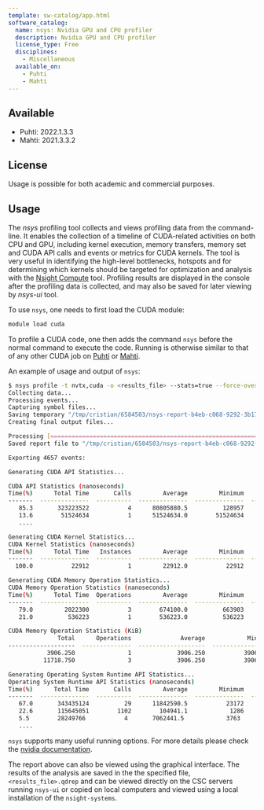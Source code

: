 ```yaml
---
template: sw-catalog/app.html
software_catalog:
  name: nsys: Nvidia GPU and CPU profiler
  description: Nvidia GPU and CPU profiler
  license_type: Free
  disciplines:
    - Miscellaneous
  available_on:
    - Puhti
    - Mahti
---
```


## Available

- Puhti: 2022.1.3.3
- Mahti: 2021.3.3.2

## License

Usage is possible for both academic and commercial purposes.

## Usage

The *nsys* profiling tool collects and views profiling data from the
command-line. It enables the collection of a timeline of CUDA-related
activities on both CPU and GPU, including kernel execution, memory transfers,
memory set and CUDA API calls and events or metrics for CUDA kernels. The tool is very useful in identifying the high-level bottlenecks, hotspots and for determining which kernels should be targeted for optimization and analysis with the [Nsight Compute](ncu.md) tool.
Profiling results are displayed in the console after the profiling data is
collected, and may also be saved for later viewing by *nsys-ui* tool.

To use `nsys`, one needs to first load the CUDA module:

```bash
module load cuda
```

To profile a CUDA code, one then adds the command `nsys` before the normal
command to execute the code. Running is otherwise similar to that of any other
CUDA job on [Puhti](../computing/running/example-job-scripts-puhti.md#single-gpu) or [Mahti](../computing/running/example-job-scripts-mahti.md#1-2-gpu-job-ie-gpusmall-partition).

An example of usage and output of `nsys`:

```bash
$ nsys profile -t nvtx,cuda -o <results_file> --stats=true --force-overwrite true ./a.out
Collecting data...
Processing events...
Capturing symbol files...
Saving temporary "/tmp/cristian/6584503/nsys-report-b4eb-c068-9292-3b17.qdstrm" file to disk...
Creating final output files...

Processing [==============================================================100%]
Saved report file to "/tmp/cristian/6584503/nsys-report-b4eb-c068-9292-3b17.qdrep"

Exporting 4657 events:

Generating CUDA API Statistics...

CUDA API Statistics (nanoseconds)
Time(%)      Total Time       Calls         Average         Minimum         Maximum  Name
-------  --------------  ----------  --------------  --------------  --------------  -------------------------------------------------------------
   85.3       323223522           4      80805880.5          128957       322811927  cudaMalloc
   13.6        51524634           1      51524634.0        51524634        51524634  cudaDeviceReset
   ....

Generating CUDA Kernel Statistics...
CUDA Kernel Statistics (nanoseconds)
Time(%)      Total Time   Instances         Average         Minimum         Maximum  Name
-------  --------------  ----------  --------------  --------------  --------------  -------------------------------------------------------------
  100.0           22912           1         22912.0           22912           22912  multiply_add_kn(float*, float const*, float const*, float const*, int)

Generating CUDA Memory Operation Statistics...
CUDA Memory Operation Statistics (nanoseconds)
Time(%)      Total Time  Operations         Average         Minimum         Maximum  Name
-------  --------------  ----------  --------------  --------------  --------------  -------------------------------------------------------------
   79.0         2022300           3        674100.0          663903          692095  [CUDA memcpy HtoD]
   21.0          536223           1        536223.0          536223          536223  [CUDA memcpy DtoH]

CUDA Memory Operation Statistics (KiB)
              Total      Operations              Average            Minimum              Maximum  Name
-------------------  --------------  -------------------  -----------------  -------------------  ------------------------------------------------
           3906.250               1             3906.250           3906.250             3906.250  [CUDA memcpy DtoH]
          11718.750               3             3906.250           3906.250             3906.250  [CUDA memcpy HtoD]

Generating Operating System Runtime API Statistics...
Operating System Runtime API Statistics (nanoseconds)
Time(%)      Total Time       Calls         Average         Minimum         Maximum  Name
-------  --------------  ----------  --------------  --------------  --------------  -------------------------------------------------------------
   67.0       343435124          29      11842590.5           23172       100249843  poll
   22.6       115645051        1102        104941.1            1286        25309244  ioctl
   5.5        28249766           4       7062441.5            3763        15288473   fread
   ....
```

`nsys` supports many useful running options. For more details please check the [nvidia documentation](https://docs.nvidia.com/nsight-systems/).

The report above can also be viewed using the graphical interface. The results of the analysis are saved in the the specified file, `<results_file>.qdrep` and can be viewed directly on the CSC servers running `nsys-ui` or copied on local computers and viewed using a local installation of the `nsight-systems`.
